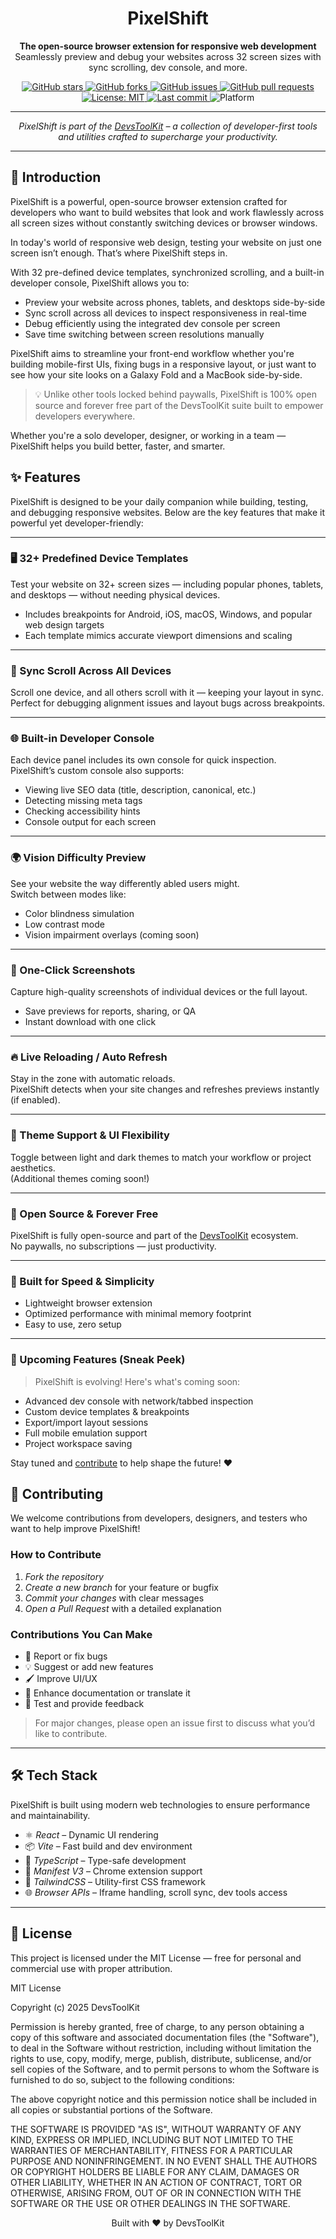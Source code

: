<h1 align="center">PixelShift</h1>

<p align="center">
  <b>The open-source browser extension for responsive web development</b> <br />
  Seamlessly preview and debug your websites across 32 screen sizes with sync scrolling, dev console, and more.
</p>

<p align="center">
<p align="center">
  <!-- GitHub Stars -->
  <a href="https://github.com/DevsToolKit/PixelShift/stargazers">
    <img alt="GitHub stars" src="https://img.shields.io/github/stars/DevsToolKit/PixelShift?style=for-the-badge&color=ffd700&label=Stars">
  </a>
  
  <!-- GitHub Forks -->
  <a href="https://github.com/DevsToolKit/PixelShift/fork">
    <img alt="GitHub forks" src="https://img.shields.io/github/forks/DevsToolKit/PixelShift?style=for-the-badge&color=ffb86c&label=Forks">
  </a>

  <!-- Issues -->
  <a href="https://github.com/DevsToolKit/PixelShift/issues">
    <img alt="GitHub issues" src="https://img.shields.io/github/issues/DevsToolKit/PixelShift?style=for-the-badge&color=8be9fd">
  </a>

  <!-- Pull Requests -->
  <a href="https://github.com/DevsToolKit/PixelShift/pulls">
    <img alt="GitHub pull requests" src="https://img.shields.io/github/issues-pr/DevsToolKit/PixelShift?style=for-the-badge&color=50fa7b">
  </a>

  <!-- MIT License -->
  <a href="https://opensource.org/licenses/MIT">
    <img alt="License: MIT" src="https://img.shields.io/github/license/DevsToolKit/PixelShift?style=for-the-badge&color=ff79c6">
  </a>

  <!-- Last Commit -->
  <a href="https://github.com/DevsToolKit/PixelShift/commits/main">
    <img alt="Last commit" src="https://img.shields.io/github/last-commit/DevsToolKit/PixelShift?style=for-the-badge&color=bd93f9">
  </a>

  <!-- Platform Badge (Extension) -->
  <img alt="Platform" src="https://img.shields.io/badge/platform-Chrome-29ABE2?style=for-the-badge&logo=google-chrome&logoColor=white" />
</p>

</p>

---

<p align="center">
  <i>PixelShift is part of the <a href="https://github.com/DevsToolKit">DevsToolKit</a> – a collection of developer-first tools and utilities crafted to supercharge your productivity.</i>
</p>

---

## 📖 Introduction

PixelShift is a powerful, open-source browser extension crafted for developers who want to build websites that look and work flawlessly across all screen sizes without constantly switching devices or browser windows.

In today's world of responsive web design, testing your website on just one screen isn’t enough. That’s where PixelShift steps in.

With 32 pre-defined device templates, synchronized scrolling, and a built-in developer console, PixelShift allows you to:

- Preview your website across phones, tablets, and desktops side-by-side
- Sync scroll across all devices to inspect responsiveness in real-time
- Debug efficiently using the integrated dev console per screen
- Save time switching between screen resolutions manually

PixelShift aims to streamline your front-end workflow whether you're building mobile-first UIs, fixing bugs in a responsive layout, or just want to see how your site looks on a Galaxy Fold and a MacBook side-by-side.  

> 💡 Unlike other tools locked behind paywalls, PixelShift is 100% open source and forever free part of the DevsToolKit suite built to empower developers everywhere.

Whether you're a solo developer, designer, or working in a team — PixelShift helps you build better, faster, and smarter.

## ✨ Features

PixelShift is designed to be your daily companion while building, testing, and debugging responsive websites. Below are the key features that make it powerful yet developer-friendly:

---

### 🖥 32+ Predefined Device Templates  
Test your website on 32+ screen sizes — including popular phones, tablets, and desktops — without needing physical devices.

- Includes breakpoints for Android, iOS, macOS, Windows, and popular web design targets  
- Each template mimics accurate viewport dimensions and scaling  

---

### 🔄 Sync Scroll Across All Devices  
Scroll one device, and all others scroll with it — keeping your layout in sync.  
Perfect for debugging alignment issues and layout bugs across breakpoints.

---

### 🌐 Built-in Developer Console  
Each device panel includes its own console for quick inspection.  
PixelShift’s custom console also supports:

- Viewing live SEO data (title, description, canonical, etc.)
- Detecting missing meta tags
- Checking accessibility hints
- Console output for each screen

---

### 🌍 Vision Difficulty Preview  
See your website the way differently abled users might.  
Switch between modes like:

- Color blindness simulation  
- Low contrast mode  
- Vision impairment overlays (coming soon)

---

### 📸 One-Click Screenshots  
Capture high-quality screenshots of individual devices or the full layout.

- Save previews for reports, sharing, or QA  
- Instant download with one click

---

### 🔥 Live Reloading / Auto Refresh  
Stay in the zone with automatic reloads.  
PixelShift detects when your site changes and refreshes previews instantly (if enabled).

---

### 🎨 Theme Support & UI Flexibility  
Toggle between light and dark themes to match your workflow or project aesthetics.  
(Additional themes coming soon!)

---

### 🔐 Open Source & Forever Free  
PixelShift is fully open-source and part of the [DevsToolKit](https://github.com/DevsToolKit) ecosystem.  
No paywalls, no subscriptions — just productivity.

---

### 🚀 Built for Speed & Simplicity  
- Lightweight browser extension  
- Optimized performance with minimal memory footprint  
- Easy to use, zero setup

---

### 🔮 Upcoming Features (Sneak Peek)
> PixelShift is evolving! Here's what's coming soon:

- Advanced dev console with network/tabbed inspection  
- Custom device templates & breakpoints  
- Export/import layout sessions  
- Full mobile emulation support  
- Project workspace saving  

Stay tuned and [contribute](https://github.com/DevsToolKit/PixelShift) to help shape the future! ❤

## 🤝 Contributing

We welcome contributions from developers, designers, and testers who want to help improve PixelShift!

### How to Contribute

1. *Fork the repository*
2. *Create a new branch* for your feature or bugfix
3. *Commit your changes* with clear messages
4. *Open a Pull Request* with a detailed explanation

### Contributions You Can Make

- 🐞 Report or fix bugs
- 💡 Suggest or add new features
- 🖌 Improve UI/UX
- 📖 Enhance documentation or translate it
- 🔬 Test and provide feedback

> For major changes, please open an issue first to discuss what you’d like to contribute.

---

## 🛠 Tech Stack

PixelShift is built using modern web technologies to ensure performance and maintainability.

- ⚛ *React* – Dynamic UI rendering
- 📦 *Vite* – Fast build and dev environment
- 🧠 *TypeScript* – Type-safe development
- 🧩 *Manifest V3* – Chrome extension support
- 📏 *TailwindCSS* – Utility-first CSS framework
- 🌐 *Browser APIs* – Iframe handling, scroll sync, dev tools access

---

## 🧾 License

This project is licensed under the MIT License — free for personal and commercial use with proper attribution.

MIT License

Copyright (c) 2025 DevsToolKit

Permission is hereby granted, free of charge, to any person obtaining a copy
of this software and associated documentation files (the "Software"), to deal
in the Software without restriction, including without limitation the rights
to use, copy, modify, merge, publish, distribute, sublicense, and/or sell
copies of the Software, and to permit persons to whom the Software is
furnished to do so, subject to the following conditions:

The above copyright notice and this permission notice shall be included in all
copies or substantial portions of the Software.

THE SOFTWARE IS PROVIDED "AS IS", WITHOUT WARRANTY OF ANY KIND, EXPRESS OR
IMPLIED, INCLUDING BUT NOT LIMITED TO THE WARRANTIES OF MERCHANTABILITY,
FITNESS FOR A PARTICULAR PURPOSE AND NONINFRINGEMENT. IN NO EVENT SHALL THE
AUTHORS OR COPYRIGHT HOLDERS BE LIABLE FOR ANY CLAIM, DAMAGES OR OTHER
LIABILITY, WHETHER IN AN ACTION OF CONTRACT, TORT OR OTHERWISE, ARISING FROM,
OUT OF OR IN CONNECTION WITH THE SOFTWARE OR THE USE OR OTHER DEALINGS IN THE
SOFTWARE.

<p align="center">
  Built with ❤ by DevsToolKit
</p>
